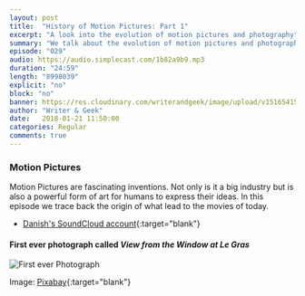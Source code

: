 ```yaml
---
layout: post
title:  "History of Motion Pictures: Part 1"
excerpt: "A look into the evolution of motion pictures and photography"
summary: "We talk about the evolution of motion pictures and photography"
episode: "029"
audio: https://audio.simplecast.com/1b82a9b9.mp3
duration: "24:59"
length: "8998039"
explicit: "no"
block: "no"
banner: https://res.cloudinary.com/writerandgeek/image/upload/v1516541577/motion_pic.jpg
author: "Writer & Geek"
date:   2018-01-21 11:50:00
categories: Regular
comments: true
---
```

### Motion Pictures
Motion Pictures are fascinating inventions. Not only is it a big industry but is also a powerful form of art for humans to express their ideas. In this episode we trace back the origin of what lead to the movies of today. 

- [Danish's SoundCloud account](https://soundcloud.com/danish-sait){:target="blank"}

#### First ever photograph called _View from the Window at Le Gras_
![First ever Photograph](https://res.cloudinary.com/writerandgeek/image/upload/v1516541858/View_from_the_Window.jpg)

Image: [Pixabay](https://pixabay.com/en/camera-history-museum-film-ancient-1005999/){:target="blank"}